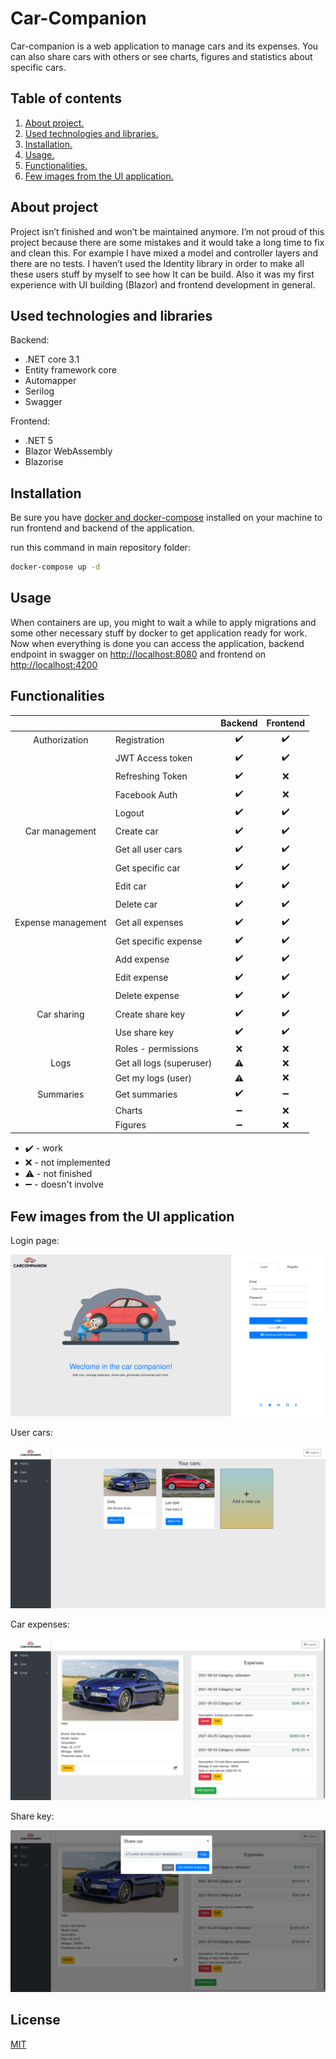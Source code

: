 # Car-Companion

Car-companion is a web application to manage cars and its expenses. You can also share cars with others or see charts, figures and statistics about specific cars.

## Table of contents

1. [ About project. ](#about)
2. [ Used technologies and libraries. ](#technology)
3. [ Installation. ](#installation)
4. [ Usage. ](#usage)
5. [ Functionalities. ](#functionalisites)
6. [ Few images from the UI application. ](#images)

<a name="about"></a>
## About project

Project isn’t finished and won’t be maintained anymore. I’m not proud of this project because there are some mistakes and it would take a long time to fix and clean this. For example I have mixed a model and controller layers and there are no tests. I haven’t used the Identity library in order to make all these users stuff by myself to see how It can be build. Also it was my first experience with UI building (Blazor) and frontend development in general. 

<a name="technology"></a>
## Used technologies and libraries 
Backend: 
- .NET core 3.1
- Entity framework core
- Automapper
- Serilog
- Swagger

Frontend:
- .NET 5
- Blazor WebAssembly
- Blazorise

<a name="installation"></a>
## Installation

Be sure you have [docker and docker-compose](https://www.docker.com/) installed on your machine to run frontend and backend of the application.

run this command in main repository folder:
```bash
docker-compose up -d
```
<a name="usage"></a>
## Usage

When containers are up, you might to wait a while to apply migrations and some other necessary stuff by docker to get application ready for work.
Now when everything is done you can access the application, backend endpoint in swagger on [http://localhost:8080](http://localhost:8080) and frontend on [http://localhost:4200](http://localhost:4200)

<a name="functionalisites"></a>
## Functionalities

|                     |                          | Backend        | Frontend       |
|     :---:           |     :---                 |     :---:      | :---:          |
| Authorization       | Registration             | ✔️             | ✔️             |
|                     | JWT Access token         | ✔️             | ✔️             |
|                     | Refreshing Token         | ✔️             | ❌             |
|                     | Facebook Auth            | ✔️             | ❌             |
|                     | Logout                   | ✔️             | ✔️             |
| Car management      | Create car               | ✔️             | ✔️             |
|                     | Get all user cars        | ✔️             | ✔️             |
|                     | Get specific car         | ✔️             | ✔️             |
|                     | Edit car                 | ✔️             | ✔️             |
|                     | Delete car               | ✔️             | ✔️             |
| Expense management  | Get all expenses         | ✔️             | ✔️             |
|                     | Get specific expense     | ✔️             | ✔️             |
|                     | Add expense              | ✔️             | ✔️             |
|                     | Edit expense             | ✔️             | ✔️             |
|                     | Delete expense           | ✔️             | ✔️             |
| Car sharing         | Create share key         | ✔️             | ✔️             |
|                     | Use share key            | ✔️             | ✔️             |
|                     | Roles - permissions      | ❌             | ❌             |
| Logs                | Get all logs (superuser) | ⚠️             | ❌             |
|                     | Get my logs (user)       | ⚠️             | ❌             |
| Summaries           | Get summaries            | ✔️             | ➖             |
|                     | Charts                   | ➖             | ❌             |
|                     | Figures                  | ➖             | ❌             |

- ✔️ - work 
- ❌ - not implemented 
- ⚠️ - not finished 
- ➖ - doesn't involve 

<a name="images"></a>
## Few images from the UI application

Login page:

![Image of Login page](readme_images/login_page.png)

User cars:

![Image of User cars](readme_images/cars.png)

Car expenses:

![Image of Car expenses](readme_images/expenses.png)

Share key:

![Image of Share key](readme_images/share_key.png)

## License
[MIT](https://choosealicense.com/licenses/mit/)
